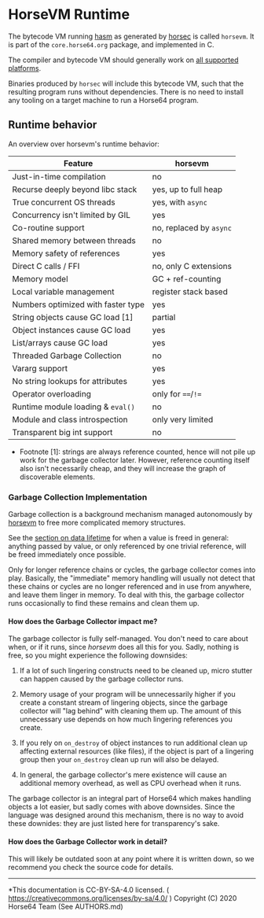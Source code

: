 
# HorseVM Runtime

The bytecode VM running [hasm](../Specification/hasm.md) as generated
by [horsec](../horsec/horsec.md) is called `horsevm`. It is part of
the `core.horse64.org` package, and implemented in C.

The compiler and bytecode VM should generally work on [all supported
platforms](../Platform%20Support.md).

Binaries produced by `horsec` will include this bytecode VM, such
that the resulting program runs without dependencies. There is no need
to install any tooling on a target machine to run a Horse64 program.

## Runtime behavior

An overview over horsevm's runtime behavior:

| Feature                             | horsevm                 |
|-------------------------------------|-------------------------|
| Just-in-time compilation            | no                      |
| Recurse deeply beyond libc stack    | yes, up to full heap    |
| True concurrent OS threads          | yes, with `async`       |
| Concurrency isn't limited by GIL    | yes                     |
| Co-routine support                  | no, replaced by `async` |
| Shared memory between threads       | no                      |
| Memory safety of references         | yes                     |
| Direct C calls / FFI                | no, only C extensions   |
| Memory model                        | GC + ref-counting       |
| Local variable management           | register stack based    |
| Numbers optimized with faster type  | yes                     |
| String objects cause GC load [1]    | partial                 |
| Object instances cause GC load      | yes                     |
| List/arrays cause GC load           | yes                     |
| Threaded Garbage Collection         | no                      |
| Vararg support                      | yes                     |
| No string lookups for attributes    | yes                     |
| Operator overloading                | only for `==`/`!=`      |
| Runtime module loading & `eval()`   | no                      |
| Module and class introspection      | only very limited       |
| Transparent big int support         | no                      |


- Footnote [1]: strings are always reference counted, hence will
  not pile up work for the garbage collector later. However,
  reference counting itself also isn't necessarily cheap, and
  they will increase the graph of discoverable elements.


### Garbage Collection Implementation

Garbage collection is a background mechanism managed autonomously
by [horsevm](../Misc%20Tooling/horsevm.md) to free more complicated
memory structures.

See the [section on data lifetime](#data-lifetime-and-scopes) for when
a value is freed in general: anything passed by value, or only referenced
by one trivial reference, will be freed immediately once possible.

Only for longer reference chains or cycles, the garbage collector comes
into play. Basically, the "immediate" memory handling will usually
not detect that these chains or cycles are no longer referenced and in
use from anywhere, and leave them linger in memory. To deal with this,
the garbage collector runs occasionally to find these remains and clean
them up.

#### How does the Garbage Collector impact me?

The garbage collector is fully self-managed. You don't need to care
about when, or if it runs, since *horsevm* does all this for you.
Sadly, nothing is free, so you might experience the following downsides:

1. If a lot of such lingering constructs need to be cleaned up, micro
   stutter can happen caused by the garbage collector runs.

2. Memory usage of your program will be unnecessarily higher if you
   create a constant stream of lingering objects, since the garbage
   collector will "lag behind" with cleaning them up. The amount of
   this unnecessary use depends on how much lingering references you
   create.

3. If you rely on `on_destroy` of object instances to run additional
   clean up affecting external resources (like files), if the object
   is part of a lingering group then your `on_destroy` clean up run
   will also be delayed.

4. In general, the garbage collector's mere existence will cause an
   additional memory overhead, as well as CPU overhead when it runs.

The garbage collector is an integral part of Horse64 which makes
handling objects a lot easier, but sadly comes with above downsides.
Since the language was designed around this mechanism, there is no
way to avoid these downides: they are just listed here for
transparency's sake.

#### How does the Garbage Collector work in detail?

This will likely be outdated soon at any point where it is written
down, so we recommend you check the source code for details.

---
*This documentation is CC-BY-SA-4.0 licensed.
( https://creativecommons.org/licenses/by-sa/4.0/ )
Copyright (C) 2020  Horse64 Team (See AUTHORS.md)
